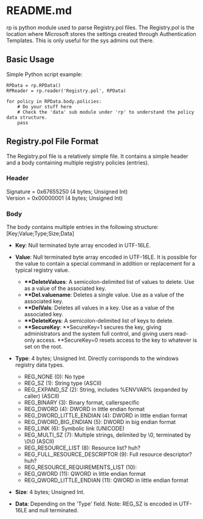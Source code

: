 README.md
=========

rp is python module used to parse Registry.pol files. The Registry.pol is the location where Microsoft stores the settings created through Authentication Templates. This is only useful for the sys admins out there.

## Basic Usage
Simple Python script example:

	RPData = rp.RPData()
	RPReader = rp.reader('Registry.pol', RPData)

	for policy in RPData.body.policies:
		# Do your stuff here
		# Check the 'data' sub module under 'rp' to understand the policy data structure.
		pass

## Registry.pol File Format
The Registry.pol file is a relatively simple file.  It contains a simple header and a body containing multiple registry policies (entries).

### Header
Signature = 0x67655250 (4 bytes; Unsigned Int)  
Version = 0x00000001 (4 bytes; Unsigned Int)  

### Body
The body contains multiple entries in the following structure:  
	[Key;Value;Type;Size;Data]


* **Key**: Null terminated byte array encoded in UTF-16LE.  
* **Value**: Null terminated byte array encoded in UTF-16LE. It is possible for the value to contain a special command in addition or replacement for a typical registry value.
	* **\*\*DeleteValues**: A semicolon-delimited list of values to delete. Use as a value of the associated key.
	* **\*\*Del.valuename**: Deletes a single value. Use as a value of the associated key.
	* **\*\*DelVals**: Deletes all values in a key. Use as a value of the associated key.
	* **\*\*DeleteKeys**: A semicolon-delimited list of keys to delete.
	* **\*\*SecureKey**: **SecureKey=1 secures the key, giving administrators and the system full control, and giving users read-only access. **SecureKey=0 resets access to the key to whatever is set on the root.
	
* **Type**: 4 bytes; Unsigned Int. Directly corrisponds to the windows registry data types.
	* REG_NONE (0): No type
	* REG_SZ (1): String type (ASCII)
	* REG_EXPAND_SZ (2): String, includes %ENVVAR% (expanded by caller) (ASCII)
	* REG_BINARY (3): Binary format, callerspecific
	* REG_DWORD (4): DWORD in little endian format
	* REG_DWORD_LITTLE_ENDIAN (4): DWORD in little endian format
	* REG_DWORD_BIG_ENDIAN (5): DWORD in big endian format
	* REG_LINK (6): Symbolic link (UNICODE)
	* REG_MULTI_SZ (7): Multiple strings, delimited by \0, terminated by \0\0 (ASCII)
	* REG_RESOURCE_LIST (8): Resource list? huh?
	* REG_FULL_RESOURCE_DESCRIPTOR (9): Full resource descriptor? huh?
	* REG_RESOURCE_REQUIREMENTS_LIST (10):
	* REG_QWORD (11): QWORD in little endian format
	* REG_QWORD_LITTLE_ENDIAN (11): QWORD in little endian format

* **Size**: 4 bytes; Unsigned Int.  
* **Data**: Depending on the 'Type' field. Note: REG_SZ is encoded in UTF-16LE and null terminated.  




